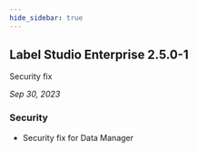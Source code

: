 ```yaml
---
hide_sidebar: true
---
```


## Label Studio Enterprise 2.5.0-1

<div class="onprem-highlight">Security fix</div>

*Sep 30, 2023*

### Security
- Security fix for Data Manager
